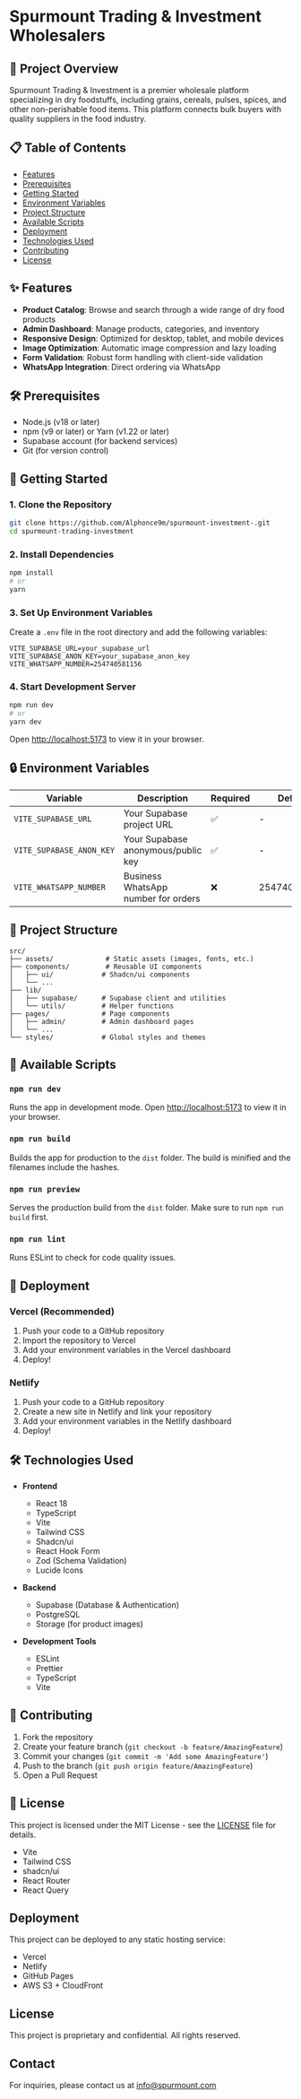 # Spurmount Trading & Investment Wholesalers

## 🚀 Project Overview

Spurmount Trading & Investment is a premier wholesale platform specializing in dry foodstuffs, including grains, cereals, pulses, spices, and other non-perishable food items. This platform connects bulk buyers with quality suppliers in the food industry.

## 📋 Table of Contents
- [Features](#-features)
- [Prerequisites](#-prerequisites)
- [Getting Started](#-getting-started)
- [Environment Variables](#-environment-variables)
- [Project Structure](#-project-structure)
- [Available Scripts](#-available-scripts)
- [Deployment](#-deployment)
- [Technologies Used](#-technologies-used)
- [Contributing](#-contributing)
- [License](#-license)

## ✨ Features

- **Product Catalog**: Browse and search through a wide range of dry food products
- **Admin Dashboard**: Manage products, categories, and inventory
- **Responsive Design**: Optimized for desktop, tablet, and mobile devices
- **Image Optimization**: Automatic image compression and lazy loading
- **Form Validation**: Robust form handling with client-side validation
- **WhatsApp Integration**: Direct ordering via WhatsApp

## 🛠 Prerequisites

- Node.js (v18 or later)
- npm (v9 or later) or Yarn (v1.22 or later)
- Supabase account (for backend services)
- Git (for version control)

## 🚀 Getting Started

### 1. Clone the Repository

```bash
git clone https://github.com/Alphonce9m/spurmount-investment-.git
cd spurmount-trading-investment
```

### 2. Install Dependencies

```bash
npm install
# or
yarn
```

### 3. Set Up Environment Variables

Create a `.env` file in the root directory and add the following variables:

```env
VITE_SUPABASE_URL=your_supabase_url
VITE_SUPABASE_ANON_KEY=your_supabase_anon_key
VITE_WHATSAPP_NUMBER=254740581156
```

### 4. Start Development Server

```bash
npm run dev
# or
yarn dev
```

Open [http://localhost:5173](http://localhost:5173) to view it in your browser.

## 🔒 Environment Variables

| Variable | Description | Required | Default |
|----------|-------------|----------|---------|
| `VITE_SUPABASE_URL` | Your Supabase project URL | ✅ | - |
| `VITE_SUPABASE_ANON_KEY` | Your Supabase anonymous/public key | ✅ | - |
| `VITE_WHATSAPP_NUMBER` | Business WhatsApp number for orders | ❌ | 254740581156 |

## 📁 Project Structure

```
src/
├── assets/             # Static assets (images, fonts, etc.)
├── components/         # Reusable UI components
│   ├── ui/            # Shadcn/ui components
│   └── ...
├── lib/
│   ├── supabase/      # Supabase client and utilities
│   └── utils/         # Helper functions
├── pages/             # Page components
│   ├── admin/         # Admin dashboard pages
│   └── ...
└── styles/            # Global styles and themes
```

## 📜 Available Scripts

### `npm run dev`

Runs the app in development mode. Open [http://localhost:5173](http://localhost:5173) to view it in your browser.

### `npm run build`

Builds the app for production to the `dist` folder. The build is minified and the filenames include the hashes.

### `npm run preview`

Serves the production build from the `dist` folder. Make sure to run `npm run build` first.

### `npm run lint`

Runs ESLint to check for code quality issues.

## 🚀 Deployment

### Vercel (Recommended)

1. Push your code to a GitHub repository
2. Import the repository to Vercel
3. Add your environment variables in the Vercel dashboard
4. Deploy!

### Netlify

1. Push your code to a GitHub repository
2. Create a new site in Netlify and link your repository
3. Add your environment variables in the Netlify dashboard
4. Deploy!

## 🛠 Technologies Used

- **Frontend**
  - React 18
  - TypeScript
  - Vite
  - Tailwind CSS
  - Shadcn/ui
  - React Hook Form
  - Zod (Schema Validation)
  - Lucide Icons

- **Backend**
  - Supabase (Database & Authentication)
  - PostgreSQL
  - Storage (for product images)

- **Development Tools**
  - ESLint
  - Prettier
  - TypeScript
  - Vite

## 🤝 Contributing

1. Fork the repository
2. Create your feature branch (`git checkout -b feature/AmazingFeature`)
3. Commit your changes (`git commit -m 'Add some AmazingFeature'`)
4. Push to the branch (`git push origin feature/AmazingFeature`)
5. Open a Pull Request

## 📄 License

This project is licensed under the MIT License - see the [LICENSE](LICENSE) file for details.
- Vite
- Tailwind CSS
- shadcn/ui
- React Router
- React Query

## Deployment

This project can be deployed to any static hosting service:
- Vercel
- Netlify
- GitHub Pages
- AWS S3 + CloudFront

## License

This project is proprietary and confidential. All rights reserved.

## Contact

For inquiries, please contact us at info@spurmount.com
